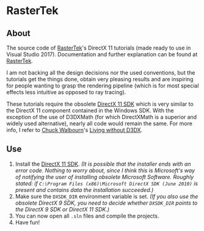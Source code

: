 # RasterTek

## About

The source code of [RasterTek](http://www.rastertek.com/tutdx11.html)'s DirectX 11 tutorials (made ready to use in Visual Studio 2017). Documentation and further explanation can be found at [RasterTek](http://www.rastertek.com/tutdx11.html).

I am not backing all the design decisions nor the used conventions, but the tutorials get the things done, obtain very pleasing results and are inspiring for people wanting to grasp the rendering pipeline (which is for most special effects less intuitive as opposed to ray tracing).

These tutorials require the obsolete [DirectX 11 SDK](https://www.microsoft.com/en-us/download/details.aspx?id=6812) which is very similar to the DirectX 11 component contained in the Windows SDK. With the exception of the use of D3DXMath (for which DirectXMath is a superior and widely used alternative), nearly all code would remain the same. For more info, I refer to [Chuck Walbourn](https://github.com/walbourn)'s [Living without D3DX](https://blogs.msdn.microsoft.com/chuckw/2013/08/20/living-without-d3dx/).

## Use
1. Install the [DirectX 11 SDK](https://www.microsoft.com/en-us/download/details.aspx?id=6812). *(It is possible that the installer ends with an error code. Nothing to worry about, since I think this is Microsoft's way of notifying the user of installing obsolete Microsoft Software. Roughly stated: if `C:\Program Files (x86)\Microsoft DirectX SDK (June 2010)` is present and contains data the installation succeeded.)*
2. Make sure the `DXSDK_DIR` environment variable is set. *(If you also use the obsolete DirectX 9 SDK, you need to decide whether `DXSDK_DIR` points to the DirectX 9 SDK or DirectX 11 SDK.)*
3. You can now open all `.sln` files and compile the projects.
4. Have fun!
